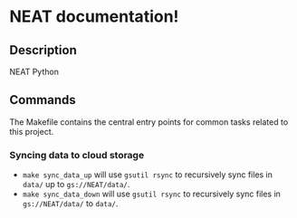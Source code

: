 # NEAT documentation!

## Description

NEAT Python

## Commands

The Makefile contains the central entry points for common tasks related to this project.

### Syncing data to cloud storage

* `make sync_data_up` will use `gsutil rsync` to recursively sync files in `data/` up to `gs://NEAT/data/`.
* `make sync_data_down` will use `gsutil rsync` to recursively sync files in `gs://NEAT/data/` to `data/`.


